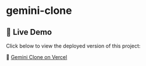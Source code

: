 # gemini-clone
 
## 🚀 Live Demo

Click below to view the deployed version of this project:

🔗 [Gemini Clone on Vercel](https://gemini-clone-eight-pi.vercel.app/)
